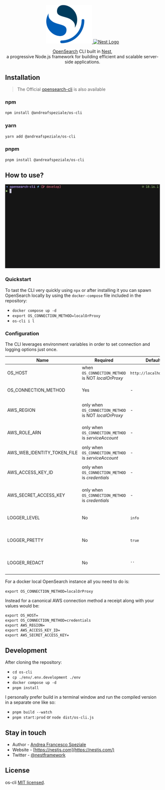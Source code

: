 <div align="center">
  <p>
    <a href="https://opensearch.org/" target="blank">
      <img src="./assets/os-logo.png" width="150" alt="OpenSearch Logo" />
    </a>
    <b></b>
    <a href="https://nestjs.com/" target="blank">
      <img src="https://nestjs.com/img/logo_text.svg" width="320" alt="Nest Logo" />
    </a>
  </p>
  <p>
    <a href="https://opensearch.org/" target="blank">OpenSearch</a> CLI built in <a href="https://github.com/nestjs/nest" target="blank">Nest</a>,<br>
    a progressive Node.js framework for building efficient and scalable server-side applications.
  </p>
  <!-- <p>
    <a href="https://www.npmjs.com/@andreafspeziale/nestjs-memcached" target="_blank"><img src="https://img.shields.io/npm/v/@andreafspeziale/nestjs-memcached.svg" alt="NPM Version" /></a>
    <a href="https://www.npmjs.com/@andreafspeziale/nestjs-memcached" target="_blank"><img src="https://img.shields.io/npm/l/@andreafspeziale/nestjs-memcached.svg" alt="Package License" /></a>
    <a href="https://github.com/andreafspeziale/nestjs-memcached/actions" target="_blank"><img src="https://img.shields.io/github/actions/workflow/status/andreafspeziale/nestjs-memcached/test.yml" alt="Test Status"/></a>
  <p> -->
</div>

## Installation
> The Official [opensearch-cli](https://opensearch.org/docs/latest/tools/cli/) is also available

### npm

```sh
npm install @andreafspeziale/os-cli
```

### yarn

```sh
yarn add @andreafspeziale/os-cli
```

### pnpm

```sh
pnpm install @andreafspeziale/os-cli
```

## How to use?

![](./assets/terminal.gif)

### Quickstart

To tast the CLI very quickly using `npx` or after installing it you can spawn OpenSearch locally by using the `docker-compose` file included in the repository:

- `docker compose up -d`
- `export OS_CONNECTION_METHOD=localOrProxy`
- `os-cli i l`

### Configuration

The CLI leverages environment variables in order to set connection and logging options just once.

| Name                        | Required                                               | Default                 | Description                                    | Values                                                          |
|-----------------------------|--------------------------------------------------------|-------------------------|------------------------------------------------|-----------------------------------------------------------------|
| OS_HOST                     | when `OS_CONNECTION_METHOD` is NOT _localOrProxy_      | `http://localhost:9200` | OpenSearch connection host                     | -                                                               |
| OS_CONNECTION_METHOD        | Yes                                                    | -                       | How you want to connect to OpenSearch          | [`localOrProxy`, `serviceAccount`, `credentials`]               |
| AWS_REGION                  | only when `OS_CONNECTION_METHOD` is NOT _localOrProxy_ | -                       | OpenSearch AWS connection region               | -                                                               |
| AWS_ROLE_ARN                | only when `OS_CONNECTION_METHOD` is _serviceAccount_   | -                       | AWS role ARN for assume role connection        | -                                                               |
| AWS_WEB_IDENTITY_TOKEN_FILE | only when `OS_CONNECTION_METHOD` is _serviceAccount_   | -                       | AWS web identity token file                    | -                                                               |
| AWS_ACCESS_KEY_ID           | only when `OS_CONNECTION_METHOD` is _credentials_      | -                       | AWS access key id for canonical connection     | -                                                               |
| AWS_SECRET_ACCESS_KEY       | only when `OS_CONNECTION_METHOD` is _credentials_      | -                       | AWS secret access key for canonical connection | -                                                               |
| LOGGER_LEVEL                | No                                                     | `info`                  | Which logs will be displayed                   | [`silent`, `error`, `warn`, `info`, `http`, `verbose`, `debug`] |
| LOGGER_PRETTY               | No                                                     | `true`                  | Boolean to enable/disable logs formatting      | `true`, `false`                                                 |
| LOGGER_REDACT               | No                                                     | `''`                    | Removed specified words from logs              | -                                                               |

For a docker local OpenSearch instance all you need to do is:

`export OS_CONNECTION_METHOD=localOrProxy`

Instead for a canonical AWS connection method a receipt along with your values would be:

```
export OS_HOST=
export OS_CONNECTION_METHOD=credentials
export AWS_REGION=
export AWS_ACCESS_KEY_ID=
export AWS_SECRET_ACCESS_KEY=
```

## Development

After cloning the repository:

- `cd os-cli`
- `cp ./env/.env.development ./env`
- `docker compose up -d`
- `pnpm install`

I personally prefer build in a terminal window and run the compiled version in a separate one like so:

- `pnpm build --watch`
- `pnpm start:prod` or `node dist/os-cli.js`

## Stay in touch

- Author - [Andrea Francesco Speziale](https://twitter.com/andreafspeziale)
- Website - [https://nestjs.com](https://nestjs.com/)
- Twitter - [@nestframework](https://twitter.com/nestframework)

## License

os-cli [MIT licensed](LICENSE).

